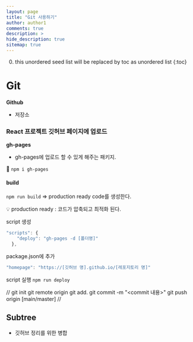 ```yaml
---
layout: page
title: "Git 사용하기"
author: author1
comments: true
description: >
hide_description: true
sitemap: true
---
```


0. this unordered seed list will be replaced by toc as unordered list 
{:toc}

# Git

**Github**
- 저장소

### React 프로젝트 깃허브 페이지에 업로드
**gh-pages**
- gh-pages에 업로드 할 수 있게 해주는 패키지.

🔧 `npm i gh-pages`

#### build

`npm run build`
=> production ready code를 생성한다.

💡 production ready : 코드가 압축되고 최적화 된다.

script 생성
```js
"scripts": {
    "deploy": "gh-pages -d [폴더명]"
  },
```
package.json에 추가
```js
"homepage": "https://[깃허브 명].github.io/[레포지토리 명]"
```
script 실행
`npm run deploy`

//
git init
git remote origin <repository url> 
git add.
git commit -m "<commit 내용>"
git push origin [main/master]
//

## Subtree
- 깃허브 정리를 위한 병합
